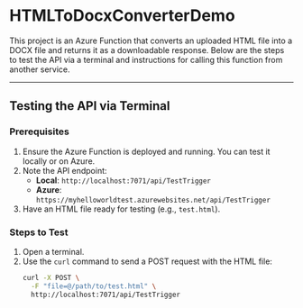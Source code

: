 # HTMLToDocxConverterDemo

This project is an Azure Function that converts an uploaded HTML file into a DOCX file and returns it as a downloadable response. Below are the steps to test the API via a terminal and instructions for calling this function from another service.

---

## **Testing the API via Terminal**

### Prerequisites
1. Ensure the Azure Function is deployed and running. You can test it locally or on Azure.
2. Note the API endpoint:
   - **Local**: `http://localhost:7071/api/TestTrigger`
   - **Azure**: `https://myhelloworldtest.azurewebsites.net/api/TestTrigger`
3. Have an HTML file ready for testing (e.g., `test.html`).

### Steps to Test
1. Open a terminal.
2. Use the `curl` command to send a POST request with the HTML file:
   ```bash
   curl -X POST \
     -F "file=@/path/to/test.html" \
     http://localhost:7071/api/TestTrigger